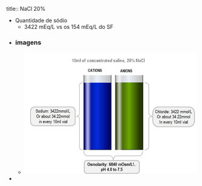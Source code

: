 title:: NaCl 20%

- Quantidade de sódio
	- 3422 mEq/L vs os 154 mEq/L do SF
- ### imagens
	- ![image.png](../assets/image_1654180278495_0.png)
-